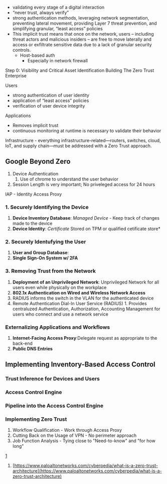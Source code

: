 
* validating every stage of a digital interaction
* “never trust, always verify”
* strong authentication methods, leveraging network segmentation, preventing lateral movement, providing Layer 7 threat prevention, and simplifying granular, “least access” policies
* This implicit trust means that once on the network, users – including threat actors and malicious insiders – are free to move laterally and access or exfiltrate sensitive data due to a lack of granular security controls.
  * Host-based auth
    * Especially in network firewall


Step 0: Visibility and Critical Asset Identification
Building The Zero Trust Enterprise

Users
- strong authentication of user identity
- application of “least access” policies
- verification of user device integrity

Applications 
- Removes implicit trust
- continuous monitoring at runtime is necessary to validate their behavior

Infrastructure - everything infrastructure-related—routers, switches, cloud, IoT, and supply chain—must be addressed with a Zero Trust approach.


## Google Beyond Zero
1. Device Authentication
   1. Use of chrome to understand the user behavior
2. Session Length is very important; No priveleged access for 24 hours

IAP - Identity Access Proxy

### 1. Securely Identifying the Device
1. **Device Inventory Database**: *Managed Device* - Keep track of changes made to the device
2. **Device Identity**: *Certificate* Stored on TPM or qualified cetificate store*
### 2. Securely Identufying the User
1. **User and Group Database**: 
2. **Single Sign-On System w/ 2FA**

### 3. Removing Trust from the Network
1. **Deployment of an Unprivileged Network**: Unprivileged Network for all users even while physically on the workplace
2. **802.1x Authentication on Wired and Wireless Network Access**
  1. RADIUS informs the switch in the VLAN for the authenticated device
  2. Remote Authentication Dial-In User Service (RADIUS)
    1. Provides centraluzed Authentication, Authorization, Accounting Management for users who connect and use a network service
   

### Externalizing Applications and Workflows
1. **Internet-Facing Access Proxy**:Delegate request as appropriate to the back-end
2. **Public DNS Entries**

## Implementing Inventory-Based Access Control
### Trust Inference for Devices and Users
### Access Control Engine
### Pipeline into the Access Control Engine


### Implementing Zero Trust
1. Workflow Qualification - Work through Access Proxy
1. Cutting Back on the Usage of VPN - No perimeter approach
2. Job Function Analysis - Tying close to "Need-to-know" and "for how long"


[1](https://www.paloaltonetworks.com/cyberpedia/what-is-a-zero-trust-architecture)


1. [https://www.paloaltonetworks.com/cyberpedia/what-is-a-zero-trust-architecture](https://www.paloaltonetworks.com/cyberpedia/what-is-a-zero-trust-architecture)
